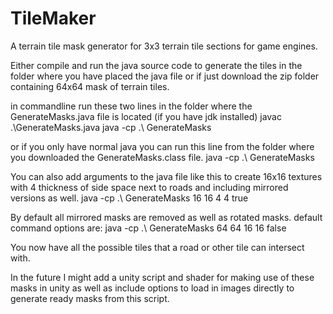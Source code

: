 # TileMaker
A terrain tile mask generator for 3x3 terrain tile sections for game engines.


Either compile and run the java source code to generate the tiles in the folder where you have placed the java file
or if just download the zip folder containing 64x64 mask of terrain tiles. 

in commandline run these two lines in the folder where the GenerateMasks.java file is located (if you have jdk installed)
javac .\GenerateMasks.java
java -cp .\ GenerateMasks

or if you only have normal java you can run this line from the folder where you downloaded the GenerateMasks.class file.
java -cp .\ GenerateMasks

You can also add arguments to the java file like this to create 16x16 textures with 4 thickness of side space next to roads and including mirrored versions as well.
java -cp .\ GenerateMasks 16 16 4 4 true 

By default all mirrored masks are removed as well as rotated masks.
default command options are:
java -cp .\ GenerateMasks 64 64 16 16 false


You now have all the possible tiles that a road or other tile can intersect with.

In the future I might add a unity script and shader for making use of these masks in unity as well as 
include options to load in images directly to generate ready masks from this script.
